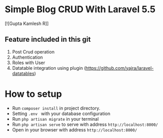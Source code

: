 
# Simple Blog CRUD With Laravel 5.5

[![Gupta Kamlesh R]]

## Feature included in this git

1. Post Crud operation
2. Authentication 
3. Roles with User
3. Datatable integration using plugin (https://github.com/yajra/laravel-datatables)

# How to setup

* Run `composer install` in project directory.
* Setting `.env ` with your database configuration
* Run `php artisan migrate` in your terminal
* Run `php artisan serve` to serve with address `http://localhost:8000/`
* Open in your browser with address `http://localhost:8000/`

